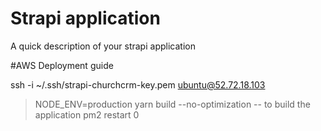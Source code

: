 # Strapi application

A quick description of your strapi application

#AWS Deployment guide

ssh -i ~/.ssh/strapi-churchcrm-key.pem ubuntu@52.72.18.103

> NODE_ENV=production yarn build --no-optimization -- to build the application
pm2 restart 0

